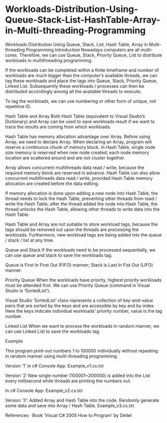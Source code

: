 # Workloads-Distribution-Using-Queue-Stack-List-HashTable-Array-in-Multi-threading-Programming
Workloads Distribution Using Queue, Stack, List, Hash Table, Array in Multi-threading Programming
Introduction
Nowadays computers are all multi-cores. Therefore, we can use Queue, Stack, Priority Queue, List to distribute workloads in multithreading programming.

If the workloads can be completed within a finite timeframe and number of workloads are much bigger than the computer’s available threads, we can tag these workloads and place the tags into Queue, Stack, Priority Queue, Linked List. Subsequently these workloads / processes can then be distributed accordingly among all the available threads to execute.

To tag the workloads, we can use numbering or other form of unique, not repetitive ID.

 

Hash Table and Array
Both Hash Table (equivalent to Visual Studio’s Dictionary) and Array can be used to save workloads result if we want to trace the results are coming from which workloads.

Hash Table has memory allocation advantage over Array. Before using Array, we need to declare Array. When declaring an Array, program will reserve a continuous chunk of memory block. In Hash Table, single node size memory is reserved when new node created; each node memory location are scattered around and are not cluster together.

Array allows concurrent multithreads data read / write, because the required memory block are reserved in advance. Hash Table can also allow concurrent multithreads data read / write, provided Hash Table memory allocation are created before the data editing.

If memory allocation is done upon adding a new node into Hash Table, the thread needs to lock the Hash Table, preventing other threads from read / write the Hash Table; after the thread added the node into Hash Table, the thread unlocks the Hash Table, allowing other threads to write data into the Hash Table.

Hash Table and Array are not suitable to store workload tags, because the tags should be removed out upon the threads are processing the workloads. Furthermore, new workload tags are being added into the queue / stack / list at any time.

 

Queue and Stack
If the workloads need to be processed sequentially, we can use queue and stack to save the workloads tag.

Queue is First In First Out (FIFO) manner; Stack is Last In Fist Out (LIFO) manner.

 

Priority Queue
When the workloads have priority, highest priority workloads must be attended first. We can use Priority Queue (command in Visual Studio is ‘SortedList’).

Visual Studio ‘SortedList’ class represents a collection of key-and-value pairs that are sorted by the keys and are accessible by key and by index. Here the keys indicate individual workloads’ priority number, value is the tag number.

 

 

Linked List
When we want to process the workloads in random manner, we can use Linked List to save the workloads tag.

 

Example

This program print-out numbers 1 to 100000 individually without repeating in random manner using multi-threading programming.

Version ‘1’ in c# Console App: Example_v1.cs.txt

Version ‘2’ New single number (100001~200000) is added into the List every millisecond while threads are printing the numbers out.

In c# Console App:  Example_v2.cs.txt

Version ‘3’: Added Array and Hash Table into the code. Randomly generate some data and save into Array / Hash Table.  Example_v3.cs.txt

 

 

References
·       Book ‘Visual C# 2005 How to Program’ by Deitel
